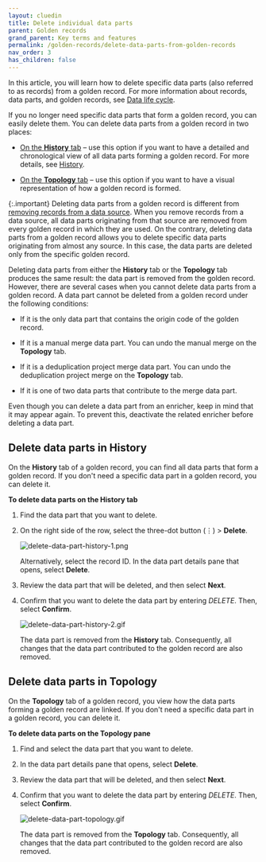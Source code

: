 ```yaml
---
layout: cluedin
title: Delete individual data parts
parent: Golden records
grand_parent: Key terms and features
permalink: /golden-records/delete-data-parts-from-golden-records
nav_order: 3
has_children: false
---
```


In this article, you will learn how to delete specific data parts (also referred to as records) from a golden record. For more information about records, data parts, and golden records, see [Data life cycle](/key-terms-and-features/data-life-cycle).

If you no longer need specific data parts that form a golden record, you can easily delete them. You can delete data parts from a golden record in two places:

- [On the **History** tab](#delete-data-parts-in-history) – use this option if you want to have a detailed and chronological view of all data parts forming a golden record. For more details, see [History](/key-terms-and-features/golden-records/history).

- [On the **Topology** tab](#delete-data-parts-in-topology) – use this option if you want to have a visual representation of how a golden record is formed.

{:.important}
Deleting data parts from a golden record is different from [removing records from a data source](/integration/additional-operations-on-records/remove-records). When you remove records from a data source, all data parts originating from that source are removed from every golden record in which they are used. On the contrary, deleting data parts from a golden record allows you to delete specific data parts originating from almost any source. In this case, the data parts are deleted only from the specific golden record.

Deleting data parts from either the **History** tab or the **Topology** tab produces the same result: the data part is removed from the golden record. However, there are several cases when you cannot delete data parts from a golden record. A data part cannot be deleted from a golden record under the following conditions:

- If it is the only data part that contains the origin code of the golden record.

- If it is a manual merge data part. You can undo the manual merge on the **Topology** tab.

- If it is a deduplication project merge data part. You can undo the deduplication project merge on the **Topology** tab.

- If it is one of two data parts that contribute to the merge data part.

Even though you can delete a data part from an enricher, keep in mind that it may appear again. To prevent this, deactivate the related enricher before deleting a data part.

## Delete data parts in History

On the **History** tab of a golden record, you can find all data parts that form a golden record. If you don't need a specific data part in a golden record, you can delete it.

**To delete data parts on the History tab**

1. Find the data part that you want to delete.

1. On the right side of the row, select the three-dot button (⋮) > **Delete**.

    ![delete-data-part-history-1.png](../../assets/images/golden-records/delete-data-part-history-1.png)

    Alternatively, select the record ID. In the data part details pane that opens, select **Delete**.

1. Review the data part that will be deleted, and then select **Next**.

1. Confirm that you want to delete the data part by entering _DELETE_. Then, select **Confirm**.

    ![delete-data-part-history-2.gif](../../assets/images/golden-records/delete-data-part-history-2.gif)

    The data part is removed from the **History** tab. Consequently, all changes that the data part contributed to the golden record are also removed.

## Delete data parts in Topology

On the **Topology** tab of a golden record, you view how the data parts forming a golden record are linked. If you don't need a specific data part in a golden record, you can delete it.

**To delete data parts on the Topology pane**

1. Find and select the data part that you want to delete.

1. In the data part details pane that opens, select **Delete**.

1. Review the data part that will be deleted, and then select **Next**.

1. Confirm that you want to delete the data part by entering _DELETE_. Then, select **Confirm**.

    ![delete-data-part-topology.gif](../../assets/images/golden-records/delete-data-part-topology.gif)

    The data part is removed from the **Topology** tab. Consequently, all changes that the data part contributed to the golden record are also removed.